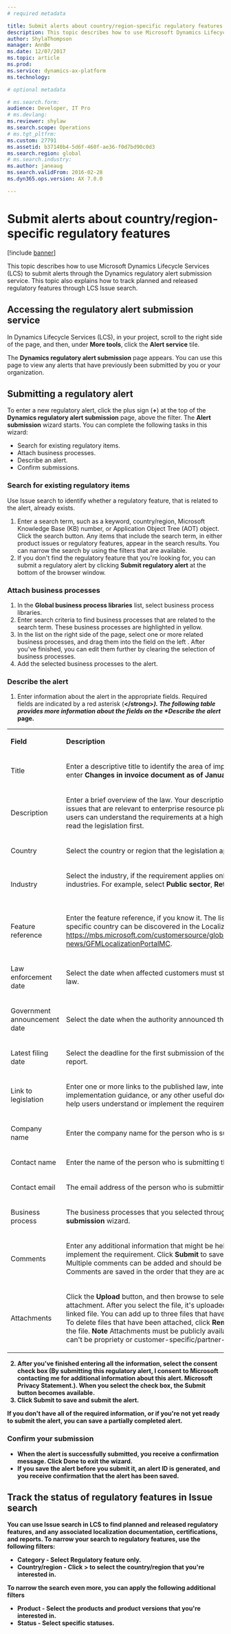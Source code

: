 ```yaml
---
# required metadata

title: Submit alerts about country/region-specific regulatory features
description: This topic describes how to use Microsoft Dynamics Lifecycle Services (LCS) to submit alerts through the Localization and translation service. This topic also explains how to track planned and released regulatory features through LCS Issue search. 
author: ShylaThompson
manager: AnnBe
ms.date: 12/07/2017
ms.topic: article
ms.prod: 
ms.service: dynamics-ax-platform
ms.technology: 

# optional metadata

# ms.search.form: 
audience: Developer, IT Pro
# ms.devlang: 
ms.reviewer: shylaw
ms.search.scope: Operations
# ms.tgt_pltfrm: 
ms.custom: 27791
ms.assetid: b37140b4-5d6f-460f-ae36-f0d7bd90c0d3
ms.search.region: global
# ms.search.industry: 
ms.author: janeaug
ms.search.validFrom: 2016-02-28
ms.dyn365.ops.version: AX 7.0.0

---
```


# Submit alerts about country/region-specific regulatory features

[!include [banner](../includes/banner.md)]

This topic describes how to use Microsoft Dynamics Lifecycle Services (LCS) to submit alerts through the  Dynamics regulatory alert submission service. This topic also explains how to track planned and released regulatory features through LCS Issue search. 

Accessing the regulatory alert submission service
-------------------------------------------------

In Dynamics Lifecycle Services (LCS), in your project, scroll to the right side of the page, and then, under **More tools**, click the **Alert service** tile. 

The **Dynamics regulatory alert submission** page appears. You can use this page to view any alerts that have previously been submitted by you or your organization.

## Submitting a regulatory alert
To enter a new regulatory alert, click the plus sign (**+**) at the top of the **Dynamics regulatory alert submission** page, above the filter. The **Alert submission** wizard starts. You can complete the following tasks in this wizard:

- Search for existing regulatory items.
- Attach business processes.
- Describe an alert.
- Confirm submissions.

### Search for existing regulatory items

Use Issue search to identify whether a regulatory feature, that is related to the alert, already exists.

1.  Enter a search term, such as a keyword, country/region, Microsoft Knowledge Base (KB) number, or Application Object Tree (AOT) object. Click the search button. Any items that include the search term, in either product issues or regulatory features, appear in the search results. You can narrow the search by using the filters that are available.
2.  If you don't find the regulatory feature that you're looking for, you can submit a regulatory alert by clicking **Submit regulatory alert** at the bottom of the browser window. 

### Attach business processes

1.  In the **Global business process libraries** list, select business process libraries.
2.  Enter search criteria to find business processes that are related to the search term. These business processes are highlighted in yellow.
3.  In the list on the right side of the page, select one or more related business processes, and drag them into the field on the left . After you've finished, you can edit them further by clearing the selection of business processes.
4.  Add the selected business processes to the alert. 

### Describe the alert

1. Enter information about the alert in the appropriate fields. Required fields are indicated by a red asterisk (<strong>\</strong><em>). The following table provides more information about the fields on the **Describe the alert</em>* page.

<table >
        <tr>
            <td >
            <p><strong>Field</strong></p>
            </td>
            <td >
            <p><strong>Description</strong></p>
            </td>
        </tr>
        <tr>
            <td>
            <p>Title</p>
            </td>
            <td>
            <p>Enter a descriptive title to identify the area of impact. For example, enter <strong>Changes in invoice document as of January 1, 2018</strong>.</p>
            </td>
        </tr>
        <tr>
            <td>
            <p>Description</p>
            </td>
            <td>
            <p>Enter a brief overview of the law. Your description should focus on issues that are relevant to enterprise resource planning (ERP), so that users can understand the requirements at a high level without having to read the legislation first. </p>
            </td>
        </tr>
        <tr>
            <td>
            <p>Country</p>
            </td>
            <td>
            <p>Select the country or region that the legislation applies to. </p>
            </td>
        </tr>
        <tr>
            <td>
            <p>Industry</p>
            </td>
            <td>
            <p>Select the industry, if the requirement applies only to specific industries. For example, select <strong>Public sector</strong>, <strong>Retail</strong>, or <strong>Manufacturing</strong>. </p><br/>            </td>
        </tr>
        <tr>
            <td>
            <p>Feature reference</p>
            </td>
            <td>
            <p>Enter the feature reference, if you know it. The list of feature for specific country can be discovered in the Localization portal: <a href="https://mbs.microsoft.com/customersource/global/ax/support/support-news/GFMLocalizationPortalMC" data-raw-source="https://mbs.microsoft.com/customersource/global/ax/support/support-news/GFMLocalizationPortalMC">https://mbs.microsoft.com/customersource/global/ax/support/support-news/GFMLocalizationPortalMC</a>. </p>
            </td>
        </tr>
        <tr>
            <td>
            <p>Law enforcement date</p>
            </td>
            <td>
            <p>Select the date when affected customers must start to comply with the law.  </p>
            </td>
        </tr>
        <tr>
            <td>
            <p>Government announcement date</p>
            </td>
            <td>
            <p>Select the date when the authority announced the change. </p>
            </td>
        </tr>
        <tr>
            <td>
            <p>Latest filing date</p>
            </td>
            <td>
            <p>Select the deadline for the first submission of the new or changed report.     </p>
            </td>
        </tr>
        <tr>
            <td>
            <p>Link to legislation </p>
            </td>
            <td>
            <p>Enter one or more links to the published law, interpretation guideline, implementation guidance, or any other useful documentation that will help users understand or implement the requirement.</p>
            </td>
        </tr>
        <tr>
            <td>
            <p>Company name</p>
            </td>
            <td>
            <p>Enter the company name for the person who is submitting the alert.         </p>
            </td>
        </tr>
        <tr>
            <td>
            <p>Contact name</p>
            </td>
            <td>
            <p>Enter the name of the person who is submitting the alert.     </p>
            </td>
        </tr>
        <tr>
            <td>
            <p>Contact email</p>
            </td>
            <td>
            <p>The email address of the person who is submitting the alert.   </p>
            </td>
        </tr>
        <tr>
            <td>
            <p>Business process</p>
            </td>
            <td>
            <p>The business processes that you selected through the <strong>Alert submission</strong> wizard.</p>
            </td>
        </tr>
        <tr>
            <td>Comments</td>
            <td>
            <p>Enter any additional information that might be help users understand or implement the requirement. Click <strong>Submit</strong> to save your comment. Multiple comments can be added and should be submitted separately. Comments are saved in the order that they are added. </p>
            </td>
        </tr>
        <tr>
            <td> Attachments </td>
            <td> <p>Click the <strong>Upload</strong> button, and then browse to select a file to add as an attachment. After you select the file, it&#39;s uploaded and appears as a linked file. You can add up to three files that have a size of 5 MB each. To delete files that have been attached, click <strong>Remove</strong> under the title of the file. <strong>Note</strong> Attachments must be publicly available materials. They can&#39;t be propriety or customer-specific/partner-specific.</p>
            </td>
        </tr>
</table>

2.  After you've finished entering all the information, select the consent check box (**By submitting this regulatory alert, I consent to Microsoft contacting me for additional information about this alert. Microsoft Privacy Statement.**). When you select the check box, the **Submit** button becomes available.
3.  Click **Submit** to save and submit the alert.

If you don't have all of the required information, or if you're not yet ready to submit the alert, you can save a partially completed alert.

### Confirm your submission

-   When the alert is successfully submitted, you receive a confirmation message. Click **Done** to exit the wizard.
-   If you save the alert before you submit it, an alert ID is generated, and you receive confirmation that the alert has been saved.

## Track the status of regulatory features in Issue search
You can use Issue search in LCS to find planned and released regulatory features, and any associated localization documentation, certifications, and reports. To narrow your search to regulatory features, use the following filters:

-   **Category** - Select **Regulatory feature** only.
-   **Country/region** - Click **&gt;** to select the country/region that you're interested in.

To narrow the search even more, you can apply the following additional filters

-   **Product** - Select the products and product versions that you're interested in.
-   **Status** - Select specific statuses.

